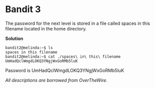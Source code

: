 # Bandit 3

The password for the next level is stored in a file called spaces in this filename located in the home directory.

**Solution**

```
bandit2@melinda:~$ ls
spaces in this filename
bandit2@melinda:~$ cat ./spaces\ in\ this\ filename
UmHadQclWmgdLOKQ3YNgjWxGoRMb5luK
```

Password is UmHadQclWmgdLOKQ3YNgjWxGoRMb5luK

*All descriptions are borrowed from OverTheWire.*
